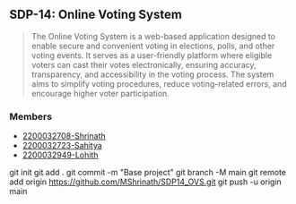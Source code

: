 
## SDP-14: Online Voting System

>The Online Voting System is a web-based application designed to enable secure and convenient voting in elections, polls, and other voting events. It serves as a user-friendly platform where eligible voters can cast their votes electronically, ensuring accuracy, transparency, and accessibility in the voting process. The system aims to simplify voting procedures, reduce voting-related errors, and encourage higher voter participation.
>

### Members

* [2200032708-Shrinath](https://github.com/MShrinath)
* [2200032723-Sahitya](https://github.com/vadlasahitya)
* [2200032949-Lohith](https://github.com/lohithkumar-j)

git init
git add .
git commit -m "Base project"
git branch -M main
git remote add origin https://github.com/MShrinath/SDP14_OVS.git
git push -u origin main